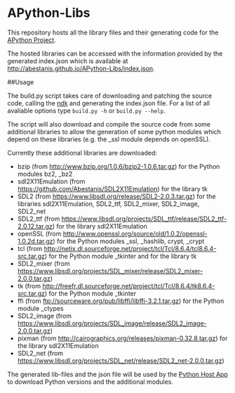 # APython-Libs
This repository hosts all the library files and their generating code for the [APython Project](https://github.com/Abestanis/APython).

The hosted libraries can be accessed with the information provided by the generated index.json which is available at http://abestanis.github.io/APython-Libs/index.json.

##Usage

The build.py script takes care of downloading and patching the source code, calling the [ndk](https://developer.android.com/tools/sdk/ndk/index.html) and generating the index.json file.
For a list of all avaliable options type ```build.py -h``` or ```build.py --help```.

The script will also download and compile the source code from some additional libraries to allow the generation of some python modules which depend on these libraries (e.g. the _ssl module depends on openSSL).

Currently these additional libraries are downloaded:
* bzip (from http://www.bzip.org/1.0.6/bzip2-1.0.6.tar.gz) for the Python modules bz2, _bz2
* sdl2X11Emulation (from https://github.com/Abestanis/SDL2X11Emulation) for the library tk
* SDL2 (from https://www.libsdl.org/release/SDL2-2.0.3.tar.gz) for the libraries sdl2X11Emulation, SDL2_ttf, SDL2_mixer, SDL2_image, SDL2_net
* SDL2_ttf (from https://www.libsdl.org/projects/SDL_ttf/release/SDL2_ttf-2.0.12.tar.gz) for the library sdl2X11Emulation
* openSSL (from http://www.openssl.org/source/old/1.0.2/openssl-1.0.2d.tar.gz) for the Python modules _ssl, _hashlib, crypt, _crypt
* tcl (from http://netix.dl.sourceforge.net/project/tcl/Tcl/8.6.4/tcl8.6.4-src.tar.gz) for the Python module _tkinter and for the library tk
* SDL2_mixer (from https://www.libsdl.org/projects/SDL_mixer/release/SDL2_mixer-2.0.0.tar.gz)
* tk (from http://freefr.dl.sourceforge.net/project/tcl/Tcl/8.6.4/tk8.6.4-src.tar.gz) for the Python module _tkinter
* ffi (from ftp://sourceware.org/pub/libffi/libffi-3.2.1.tar.gz) for the Python module _ctypes
* SDL2_image (from https://www.libsdl.org/projects/SDL_image/release/SDL2_image-2.0.0.tar.gz)
* pixman (from http://cairographics.org/releases/pixman-0.32.8.tar.gz) for the library sdl2X11Emulation
* SDL2_net (from https://www.libsdl.org/projects/SDL_net/release/SDL2_net-2.0.0.tar.gz)


The generated lib-files and the json file will be used by the [Python Host App](https://github.com/Abestanis/APython) to download Python versions and the additional modules.
